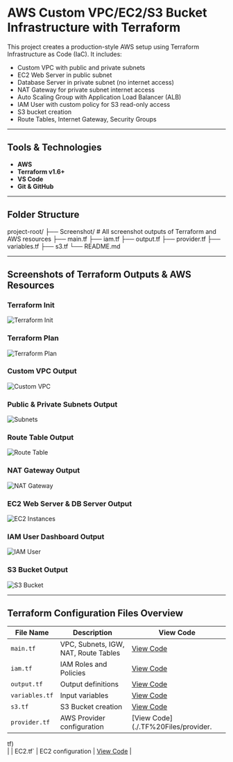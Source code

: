 #  AWS Custom VPC/EC2/S3 Bucket Infrastructure with Terraform

This project creates a production-style AWS setup using Terraform Infrastructure as Code (IaC). It includes:

- Custom VPC with public and private subnets
- EC2 Web Server in public subnet
- Database Server in private subnet (no internet access)
- NAT Gateway for private subnet internet access
- Auto Scaling Group with Application Load Balancer (ALB)
- IAM User with custom policy for S3 read-only access
- S3 bucket creation
- Route Tables, Internet Gateway, Security Groups

---

##  Tools & Technologies

- **AWS**
- **Terraform v1.6+**
- **VS Code**
- **Git & GitHub**

---

##  Folder Structure
project-root/
├── Screenshot/ # All screenshot outputs of Terraform and AWS resources
├── main.tf
├── iam.tf
├── output.tf
├── provider.tf
├── variables.tf
├── s3.tf
└── README.md


---

##  Screenshots of Terraform Outputs & AWS Resources

### Terraform Init
![Terraform Init](./Screenshot/terraform-init.png)

### Terraform Plan
![Terraform Plan](./Screenshot/terraform-plan.png)

### Custom VPC Output
![Custom VPC](./Screenshot/Custom-VPC.png)

### Public & Private Subnets Output
![Subnets](./Screenshot/Private-public-SUBNET.png)

### Route Table Output
![Route Table](./Screenshot/Route-table.png)

### NAT Gateway Output
![NAT Gateway](./Screenshot/NAT-Gateway.png)

### EC2 Web Server & DB Server Output
![EC2 Instances](./Screenshot/Ec2-web-database-srv.png)

### IAM User Dashboard Output
![IAM User](./Screenshot/IAM-User-dashboar.png)

### S3 Bucket Output
![S3 Bucket](./Screenshot/S3-Bucket.png)

---

##   Terraform Configuration Files Overview



| File Name      | Description                          | View Code                                 |
|----------------|--------------------------------------|-------------------------------------------|
| `main.tf`      | VPC, Subnets, IGW, NAT, Route Tables | [View Code](./.TF%20Files/Main.tf)        |
| `iam.tf`       | IAM Roles and Policies               | [View Code](./.TF%20Files/iam.tf)         |
| `output.tf`    | Output definitions                   | [View Code](./.TF%20Files/Output.tf)      |
| `variables.tf` | Input variables                      | [View Code](./.TF%20Files/variables.tf)   |
| `s3.tf`        | S3 Bucket creation                   | [View Code](./.TF%20Files/S3.tf)          |
| `provider.tf`  | AWS Provider configuration           | [View Code](./.TF%20Files/provider.
tf)  
  |
| EC2.tf`       | EC2 configuration                    | [View Code](./.TF%20Files/EC2.tf)         |



